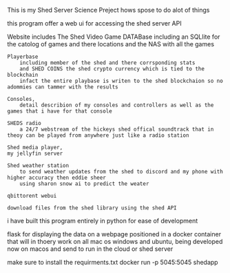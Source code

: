 
This is my Shed Server Science Preject
hows spose to do alot of things 

this program offer a web ui for accessing the shed server API

Website includes
    The Shed Video Game DATABase 
        including an SQLlite for the catolog of games and there locations
        and the NAS with all the games

    Playerbase
        including member of the shed and there corrsponding stats
        and SHED COINS the shed crypto currency which is tied to the blockchain
        infact the entire playbase is writen to the shed blockchaion so no adommies can tammer with the results
    
    Consoles,
        detail describion of my consoles and controllers as well as the games that i have for that console 

    SHEDS radio
        a 24/7 webstream of the hickeys shed offical soundtrack that in theoy can be played from anywhere just like a radio station

    Shed media player, 
    my jellyfin server

    Shed weather station
        to send weather updates from the shed to discord and my phone with higher accuracy then eddie sheer
        using sharon snow ai to predict the weater

    qbittorent webui

    download files from the shed library using the shed API

i have built this program entirely in python for ease of development

flask for displaying the data on a webpage 
positioned in a docker container that will in thoery work
on all mac os windows and ubuntu, being developed now on macos and send to run in the cloud or shed server

make sure to install the requirments.txt
docker run -p 5045:5045 shedapp
